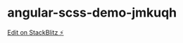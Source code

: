 # angular-scss-demo-jmkuqh

[Edit on StackBlitz ⚡️](https://stackblitz.com/edit/angular-scss-demo-jmkuqh)